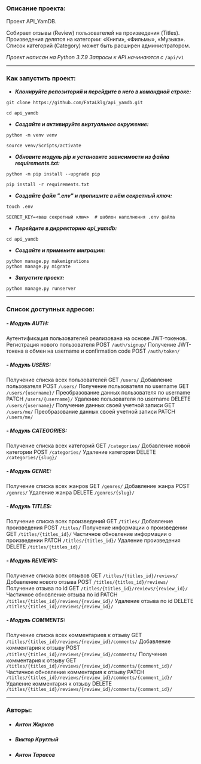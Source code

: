 ### Описание проекта:

Проект API_YamDB.

Cобирает отзывы (Review) пользователей на произведения (Titles). Произведения делятся на категории: «Книги», «Фильмы», «Музыка». Список категорий (Category) может быть расширен администратором.

*Проект написан на Python 3.7.9*
*Запросы к API начинаются с* ```/api/v1```

---

### Как запустить проект:

- ***Клонируйте репозиторий и перейдите в него в командной строке:***

```
git clone https://github.com/FataLklg/api_yamdb.git
```

```
cd api_yamdb
```

- ***Cоздайте и активируйте виртуальное окружение:***

```
python -m venv venv
```

```
source venv/Scripts/activate
```

- ***Обновите модуль pip и установите зависимости из файла requirements.txt:***

```
python -m pip install --upgrade pip
```

```
pip install -r requirements.txt
```
- ***Создайте файл ".env" и пропишите в нём секретный ключ:***

```
touch .env
```
```
SECRET_KEY=<ваш секретный ключ>  # шаблон наполнения .env файла
```
- ***Перейдите в дирректорию api_yamdb:***

```
cd api_yamdb
```
- ***Создайте и примените миграции:***

```
python manage.py makemigrations
python manage.py migrate
```

- ***Запустите проект:***

```
python manage.py runserver
```

---
### Список доступных адресов:

##### - Модуль AUTH:

Аутентификация пользователей реализована на основе JWT-токенов.
Регистрация нового пользователя POST ```/auth/signup/```
Получение JWT-токена в обмен на username и confirmation code POST ```/auth/token/```

##### - Модуль USERS:
Получение списка всех пользователей GET ```/users/```
Добавление пользователя POST ```/users/```
Получение пользователя по username GET ```/users/{username}/```
Преобразование данных пользователя по username PATCH ```/users/{username}/```
Удаление пользователя по username DELETE ```/users/{username}/```
Получение данных своей учетной записи GET ```/users/me/```
Преобразование данных своей учетной записи PATCH ```/users/me/```

##### - Модуль CATEGORIES:
Получение списка всех категорий GET ```/categories/```
Добавление новой категории POST ```/categories/```
Удаление категории DELETE ```/categories/{slug}/```

##### - Модуль GENRE:
Получение списка всех жанров GET ```/genres/```
Добавление жанра POST ```/genres/```
Удаление жанра DELETE ```/genres/{slug}/```

##### - Модуль TITLES:
Получение списка всех произведений GET ```/titles/```
Добавление произведения POST ```/titles/```
Получение информации о произведении GET ```/titles/{titles_id}/```
Частичное обновление информации о произведении PATCH ```/titles/{titles_id}/```
Удаление произведения DELETE ```/titles/{titles_id}/```

##### - Модуль REVIEWS:
Получение списка всех отзывов GET ```/titles/{titles_id}/reviews/```
Добавление нового отзыва POST ```/titles/{titles_id}/reviews/```
Получение отзыва по id GET ```/titles/{titles_id}/reviews/{review_id}/```
Частичное обновление отзыва по id PATCH ```/titles/{titles_id}/reviews/{review_id}/```
Удаление отзыва по id DELETE ```/titles/{titles_id}/reviews/{review_id}/```

##### - Модуль COMMENTS:
Получение списка всех комментариев к отзыву GET ```/titles/{titles_id}/reviews/{review_id}/comments/```
Добавление комментария к отзыву POST ```/titles/{titles_id}/reviews/{review_id}/comments/```
Получение комментария к отзыву GET ```/titles/{titles_id}/reviews/{review_id}/comments/{comment_id}/```
Частичное обновление комментария к отзыву PATCH ```/titles/{titles_id}/reviews/{review_id}/comments/{comment_id}/```
Удаление комментария к отзыву DELETE ```/titles/{titles_id}/reviews/{review_id}/comments/{comment_id}/```

---

### Авторы:

- ##### __Антон Жирков__
- ##### __Виктор Круглый__
- ##### __Антон Тарасов__
